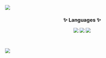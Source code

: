 <img src="https://capsule-render.vercel.app/api?type=waving&color=E9B9BF&height=300&section=header&text=Yzora%20Github&fontSize=90" />

<div align=center>
	<h3>✨ Languages ✨</h3>
</div>

<div align="center">
	<img src="https://img.shields.io/badge/HTML5-E34F26?style=flat&logo=HTML5&logoColor=white" />
	<img src="https://img.shields.io/badge/CSS3-1572B6?style=flat&logo=CSS3&logoColor=white" />
	<img src="https://img.shields.io/badge/JavaScript-F7DF1E?style=flat&logo=JavaScript&logoColor=white" />
</div><br><br>

<img src="https://github-readme-stats.vercel.app/api/top-langs/?username=YZingZing&layout=compact"><br><br>

